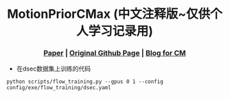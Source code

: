 [comment]: <> (# MotionPriorCMax)

<h1 align="center"> MotionPriorCMax (中文注释版~仅供个人学习记录用)
</h1>

[comment]: <> ( <h2 align="center">PAPER</h2>)
  <h3 align="center">
  <a href="https://arxiv.org/pdf/2407.10802" target="_blank">Paper</a>
  | <a href="https://github.com/tub-rip/MotionPriorCMax" target="_blank">Original Github Page</a>
  | <a href="https://kwanwaipang.github.io/Awesome-Event-based-Contrast-Maximization/" target="_blank">Blog for CM</a>
  </h3>
  <div align="center"></div>

<!-- rm -rf .git -->

* 在dsec数据集上训练的代码
~~~
python scripts/flow_training.py --gpus 0 1 --config config/exe/flow_training/dsec.yaml
~~~